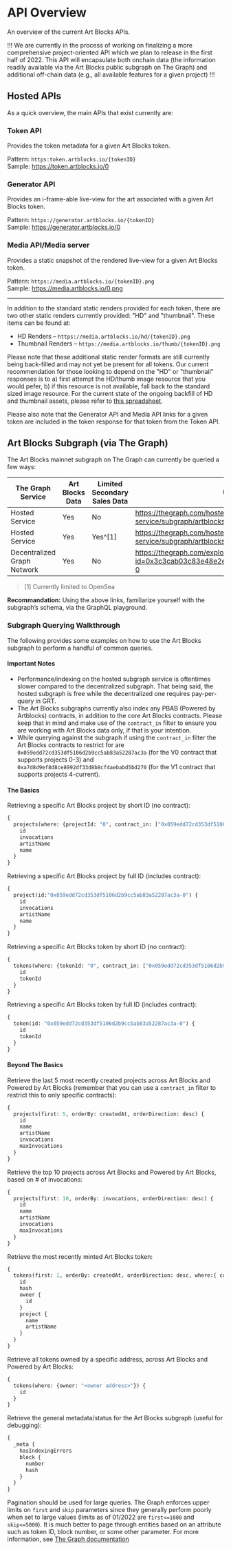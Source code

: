 # API Overview

An overview of the current Art Blocks APIs.

!!!
We are currently in the process of working on finalizing a more comprehensive project-oriented API which we plan to release in the first half of 2022. This API will encapsulate both onchain data (the information readily available via the Art Blocks public subgraph on The Graph) and additional off-chain data (e.g., all available features for a given project)
!!!

## Hosted APIs

As a quick overview, the main APIs that exist currently are:

### Token API

Provides the token metadata for a given Art Blocks token.

Pattern: `https:token.artblocks.io/{tokenID}`\
Sample: https://token.artblocks.io/0

### Generator API

Provides an i-frame-able live-view for the art associated with a given Art Blocks token.

Pattern: `https://generator.artblocks.io/{tokenID}`\
Sample: https://generator.artblocks.io/0

### Media API/Media server

Provides a static snapshot of the rendered live-view for a given Art Blocks token.

Pattern: `https://media.artblocks.io/{tokenID}.png`\
Sample: https://media.artblocks.io/0.png

---

In addition to the standard static renders provided for each token, there are two other static renders currently provided: "HD" and "thumbnail". These items can be found at:

* HD Renders – `https://media.artblocks.io/hd/{tokenID}.png`
* Thumbnail Renders – `https://media.artblocks.io/thumb/{tokenID}.png`

Please note that these additional static render formats are still currently being back-filled and may not yet be present for all tokens. Our current recommendation for those looking to depend on the "HD" or "thumbnail" responses is to a) first attempt the HD/thumb image resource that you would pefer, b) if this resource is not available, fall back to the standard sized image resource. For the current state of the ongoing backfill of HD and thumbnail assets, please refer to [this spreadsheet](https://docs.google.com/spreadsheets/d/1Li6TMieXL3MENtg5sq9omRVPsa8MWWb7eZU1uDwYxvU/edit?usp=drive_web&ouid=100711456886886984200).

Please also note that the Generator API and Media API links for a given token are included in the token response for that token from the Token API.

## Art Blocks Subgraph (via The Graph)

The Art Blocks mainnet subgraph on The Graph can currently be queried a few ways:

| The Graph Service | Art Blocks Data | Limited Secondary Sales Data | URL |
| --- | --- | --- | --- |
| Hosted Service | Yes | No | https://thegraph.com/hosted-service/subgraph/artblocks/art-blocks |
| Hosted Service | Yes | Yes^[1] | https://thegraph.com/hosted-service/subgraph/artblocks/art-blocks-with-secondary |
| Decentralized Graph Network | Yes | No | https://thegraph.com/explorer/subgraph?id=0x3c3cab03c83e48e2e773ef5fc86f52ad2b15a5b0-0 |
>[1] Currently limited to OpenSea

**Recommandation:** Using the above links, familiarize yourself with the subgraph’s schema, via the GraphQL playground.

### Subgraph Querying Walkthrough

The following provides some examples on how to use the Art Blocks subgraph to perform a handful of common queries.

#### Important Notes

* Performance/indexing on the hosted subgraph service is oftentimes slower compared to the decentralized subgraph. That being said, the hosted subgraph is free while the decentralized one requires pay-per-query in GRT.
* The Art Blocks subgraphs currently also index any PBAB (Powered by Artblocks) contracts, in addition to the core Art Blocks contracts. Please keep that in mind and make use of the `contract_in` filter to ensure you are working with Art Blocks data only, if that is your intention.
* While querying against the subgraph if using the `contract_in` filter the Art Blocks contracts to restrict for are `0x059edd72cd353df5106d2b9cc5ab83a52287ac3a` (for the V0 contract that supports projects 0-3) and `0xa7d8d9ef8d8ce8992df33d8b8cf4aebabd5bd270` (for the V1 contract that supports projects 4-current).

#### The Basics

Retrieving a specific Art Blocks project by short ID (no contract):

```graphql
{
  projects(where: {projectId: "0", contract_in: ["0x059edd72cd353df5106d2b9cc5ab83a52287ac3a", "0xa7d8d9ef8d8ce8992df33d8b8cf4aebabd5bd270"]}) {
    id
    invocations
    artistName
    name
  }
}
```

Retrieving a specific Art Blocks project by full ID (includes contract):

```graphql
{
  project(id:"0x059edd72cd353df5106d2b9cc5ab83a52287ac3a-0") {
    id
    invocations
    artistName
    name
  }
}
```

Retrieving a specific Art Blocks token by short ID (no contract):

```graphql
{
  tokens(where: {tokenId: "0", contract_in: ["0x059edd72cd353df5106d2b9cc5ab83a52287ac3a", "0xa7d8d9ef8d8ce8992df33d8b8cf4aebabd5bd270"]}) {
    id
    tokenId
  }
}
```

Retrieving a specific Art Blocks token by full ID (includes contract):

```graphql
{
  token(id: "0x059edd72cd353df5106d2b9cc5ab83a52287ac3a-0") {
    id
    tokenId
  }
}
```

#### Beyond The Basics

Retrieve the last 5 most recently created projects across Art Blocks and Powered by Art Blocks (remember that you can use a `contract_in` filter to restrict this to only specific contracts):

```graphql
{
  projects(first: 5, orderBy: createdAt, orderDirection: desc) {
    id
    name
    artistName
    invocations
    maxInvocations
  }
}
```

Retrieve the top 10 projects across Art Blocks and Powered by Art Blocks, based on # of invocations:

```graphql
{
  projects(first: 10, orderBy: invocations, orderDirection: desc) {
    id
    name
    artistName
    invocations
    maxInvocations
  }
}
```

Retrieve the most recently minted Art Blocks token:

```graphql
{
  tokens(first: 1, orderBy: createdAt, orderDirection: desc, where:{ contract_in: ["0x059edd72cd353df5106d2b9cc5ab83a52287ac3a", "0xa7d8d9ef8d8ce8992df33d8b8cf4aebabd5bd270"]}) {
    id
    hash
    owner {
      id
    }
    project {
      name
      artistName
    }
  }
}
```

Retrieve all tokens owned by a specific address, across Art Blocks and Powered by Art Blocks:

```graphql
{
  tokens(where: {owner: "<owner address>"}) {
    id
  }
}
```

Retrieve the general metadata/status for the Art Blocks subgraph (useful for debugging):

```graphql
{
  _meta {
    hasIndexingErrors
    block {
      number
      hash
    }
  }
}
```

Pagination should be used for large queries. The Graph enforces upper limits on `first` and `skip` parameters since they generally perform poorly when set to large values (limits as of 01/2022 are `first<=1000` and `skip<=5000`). It is much better to page through entities based on an attribute such as token ID, block number, or some other parameter. For more information, see [The Graph documentation](https://thegraph.com/docs/en/developer/graphql-api/#pagination)
